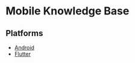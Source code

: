 # Mobile Knowledge Base

## Platforms
- [Android]()
- [Flutter](https://github.com/VasyaFromRussia/mobile_knowledge_base/tree/master/flutter)
